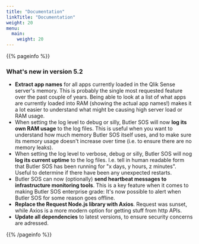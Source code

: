```yaml
---
title: "Documentation"
linkTitle: "Documentation"
weight: 20
menu:
  main:
    weight: 20
---
```


{{% pageinfo %}}

### What's new in version 5.2

* **Extract app names** for all apps currently loaded in the Qlik Sense server's memory. This is probably the single most requested feature over the past couple of years. Being able to look at a list of what apps are currently loaded into RAM (showing the actual app names!) makes it a lot easier to understand what might be causing high server load or RAM usage.
* When setting the log level to debug or silly, Butler SOS will now **log its own RAM usage** to the log files. This is useful when you want to understand how much memory Butler SOS itself uses, and to make sure its memory usage doesn't increase over time (i.e. to ensure there are no memory leaks).
* When setting the log level to verbose, debug or silly, Butler SOS will nog **log its current uptime** to the log files. I.e. tell in human readable form that Butler SOS has been running for "x days, y hours, z minutes". Useful to determine if there have been any unexpected restarts.
* Butler SOS can now (optionally) **send heartbeat messages to infrastructure monitoring tools**. This is a key feature when it comes to making Butler SOS enterprise grade: It's now possible to alert when Butler SOS for some reason goes offline.
* **Replace the Request Node.js library with Axios**. Request was sunset, while Axios is a more modern option for getting stuff from http APIs.
* **Update all dependencies** to latest versions, to ensure security concerns are adressed.

{{% /pageinfo %}}

